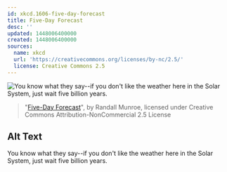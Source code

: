 ```yaml
---
id: xkcd.1606-five-day-forecast
title: Five-Day Forecast
desc: ''
updated: 1448006400000
created: 1448006400000
sources:
  name: xkcd
  url: 'https://creativecommons.org/licenses/by-nc/2.5/'
  license: Creative Commons 2.5
---
```

![You know what they say--if you don't like the weather here in the Solar System, just wait five billion years.](https://imgs.xkcd.com/comics/five_day_forecast.png)
> "[Five-Day Forecast](https://xkcd.com/1606/)", by Randall Munroe, licensed under Creative Commons Attribution-NonCommercial 2.5 License

## Alt Text
You know what they say--if you don't like the weather here in the Solar System, just wait five billion years.
